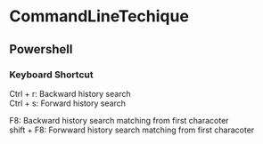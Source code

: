 # CommandLineTechique  
## Powershell
### Keyboard Shortcut
Ctrl + r: Backward history search  
Ctrl + s: Forward history search

F8: Backward history search matching from first characoter  
shift + F8: Forwward history search matching from first characoter  

